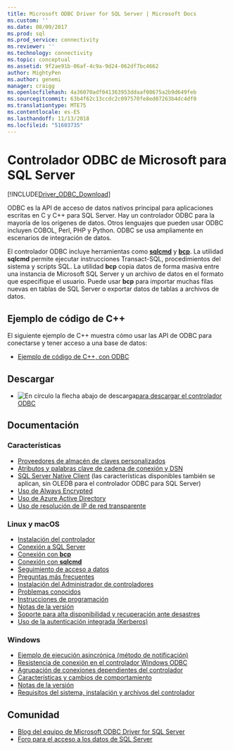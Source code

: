 ```yaml
---
title: Microsoft ODBC Driver for SQL Server | Microsoft Docs
ms.custom: ''
ms.date: 08/09/2017
ms.prod: sql
ms.prod_service: connectivity
ms.reviewer: ''
ms.technology: connectivity
ms.topic: conceptual
ms.assetid: 9f2ae91b-06af-4c9a-9d24-062df7bc4662
author: MightyPen
ms.author: genemi
manager: craigg
ms.openlocfilehash: 4a36070adf041363953ddaaf08675a2b9d649feb
ms.sourcegitcommit: 63b4f62c13ccdc2c097570fe8ed07263b4dc4df0
ms.translationtype: MTE75
ms.contentlocale: es-ES
ms.lasthandoff: 11/13/2018
ms.locfileid: "51603735"
---
```

# <a name="microsoft-odbc-driver-for-sql-server"></a>Controlador ODBC de Microsoft para SQL Server

[!INCLUDE[Driver_ODBC_Download](../../includes/driver_odbc_download.md)]

ODBC es la API de acceso de datos nativos principal para aplicaciones escritas en C y C++ para SQL Server. Hay un controlador ODBC para la mayoría de los orígenes de datos. Otros lenguajes que pueden usar ODBC incluyen COBOL, Perl, PHP y Python. ODBC se usa ampliamente en escenarios de integración de datos.

El controlador ODBC incluye herramientas como [**sqlcmd**](../../tools/sqlcmd-utility.md) y [**bcp**](../../tools/bcp-utility.md). La utilidad **sqlcmd** permite ejecutar instrucciones Transact-SQL, procedimientos del sistema y scripts SQL. La utilidad **bcp** copia datos de forma masiva entre una instancia de Microsoft SQL Server y un archivo de datos en el formato que especifique el usuario. Puede usar **bcp** para importar muchas filas nuevas en tablas de SQL Server o exportar datos de tablas a archivos de datos.  

## <a name="code-example-in-c"></a>Ejemplo de código de C++

El siguiente ejemplo de C++ muestra cómo usar las API de ODBC para conectarse y tener acceso a una base de datos:

- [Ejemplo de código de C++, con ODBC](../../odbc/reference/sample-odbc-program.md)

## <a name="download"></a>Descargar

- ![En círculo la flecha abajo de descarga](../../ssdt/media/download.png)[para descargar el controlador ODBC](download-odbc-driver-for-sql-server.md)

## <a name="documentation"></a>Documentación

### <a name="features"></a>Características

- [Proveedores de almacén de claves personalizados](../../connect/odbc/custom-keystore-providers.md)
- [Atributos y palabras clave de cadena de conexión y DSN](dsn-connection-string-attribute.md)
- [SQL Server Native Client](../../relational-databases/native-client/features/sql-server-native-client-features.md) (las características disponibles también se aplican, sin OLEDB para el controlador ODBC para SQL Server)
- [Uso de Always Encrypted](../../connect/odbc/using-always-encrypted-with-the-odbc-driver.md)
- [Uso de Azure Active Directory](../../connect/odbc/using-azure-active-directory.md)
- [Uso de resolución de IP de red transparente](../../connect/odbc/using-transparent-network-ip-resolution.md)

### <a name="linux-and-macos"></a>Linux y macOS

- [Instalación del controlador](../../connect/odbc/linux-mac/installing-the-microsoft-odbc-driver-for-sql-server.md)
- [Conexión a SQL Server](../../connect/odbc/linux-mac/connection-string-keywords-and-data-source-names-dsns.md)
- [Conexión con **bcp**](../../connect/odbc/linux-mac/connecting-with-bcp.md)
- [Conexión con **sqlcmd**](../../connect/odbc/linux-mac/connecting-with-sqlcmd.md)
- [Seguimiento de acceso a datos](../../connect/odbc/linux-mac/data-access-tracing-with-the-odbc-driver-on-linux.md)
- [Preguntas más frecuentes](../../connect/odbc/linux-mac/frequently-asked-questions-faq-for-odbc-linux.md)
- [Instalación del Administrador de controladores](../../connect/odbc/linux-mac/installing-the-driver-manager.md)
- [Problemas conocidos](../../connect/odbc/linux-mac/known-issues-in-this-version-of-the-driver.md)
- [Instrucciones de programación](../../connect/odbc/linux-mac/programming-guidelines.md)
- [Notas de la versión](../../connect/odbc/linux-mac/release-notes.md)
- [Soporte para alta disponibilidad y recuperación ante desastres](../../connect/odbc/linux-mac/odbc-driver-on-linux-support-for-high-availability-disaster-recovery.md)
- [Uso de la autenticación integrada (Kerberos)](../../connect/odbc/linux-mac/using-integrated-authentication.md)

### <a name="windows"></a>Windows

- [Ejemplo de ejecución asincrónica (método de notificación)](../../connect/odbc/windows/asynchronous-execution-notification-method-sample.md)
- [Resistencia de conexión en el controlador Windows ODBC](../../connect/odbc/windows/connection-resiliency-in-the-windows-odbc-driver.md)
- [Agrupación de conexiones dependientes del controlador](../../connect/odbc/windows/driver-aware-connection-pooling-in-the-odbc-driver-for-sql-server.md)
- [Características y cambios de comportamiento](../../connect/odbc/windows/features-of-the-microsoft-odbc-driver-for-sql-server-on-windows.md)
- [Notas de la versión](../../connect/odbc/windows/release-notes.md)
- [Requisitos del sistema, instalación y archivos del controlador](../../connect/odbc/windows/system-requirements-installation-and-driver-files.md)



## <a name="community"></a>Comunidad  
- [Blog del equipo de Microsoft ODBC Driver for SQL Server](https://blogs.msdn.com/sqlnativeclient/default.aspx)  
- [Foro para el acceso a los datos de SQL Server](https://social.technet.microsoft.com/Forums/en/sqldataaccess/threads)  
